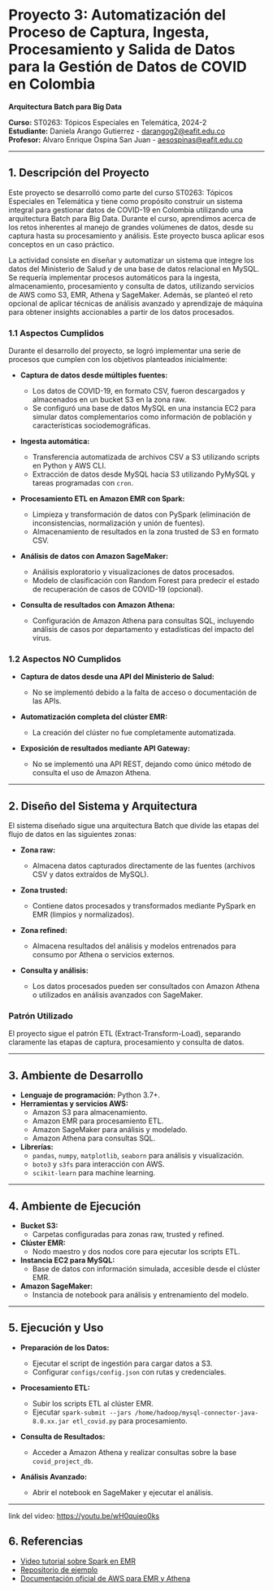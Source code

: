 # Proyecto 3: Automatización del Proceso de Captura, Ingesta, Procesamiento y Salida de Datos para la Gestión de Datos de COVID en Colombia  
**Arquitectura Batch para Big Data**  

**Curso:** ST0263: Tópicos Especiales en Telemática, 2024-2  
**Estudiante:** Daniela Arango Gutierrez - darangog2@eafit.edu.co  
**Profesor:** Alvaro Enrique Ospina San Juan - aesospinas@eafit.edu.co  

---

## 1. Descripción del Proyecto  
Este proyecto se desarrolló como parte del curso ST0263: Tópicos Especiales en Telemática y tiene como propósito construir un sistema integral para gestionar datos de COVID-19 en Colombia utilizando una arquitectura Batch para Big Data. Durante el curso, aprendimos acerca de los retos inherentes al manejo de grandes volúmenes de datos, desde su captura hasta su procesamiento y análisis. Este proyecto busca aplicar esos conceptos en un caso práctico.

La actividad consiste en diseñar y automatizar un sistema que integre los datos del Ministerio de Salud y de una base de datos relacional en MySQL. Se requería implementar procesos automáticos para la ingesta, almacenamiento, procesamiento y consulta de datos, utilizando servicios de AWS como S3, EMR, Athena y SageMaker. Además, se planteó el reto opcional de aplicar técnicas de análisis avanzado y aprendizaje de máquina para obtener insights accionables a partir de los datos procesados.

### 1.1 Aspectos Cumplidos  
Durante el desarrollo del proyecto, se logró implementar una serie de procesos que cumplen con los objetivos planteados inicialmente:  

- **Captura de datos desde múltiples fuentes:**  
  - Los datos de COVID-19, en formato CSV, fueron descargados y almacenados en un bucket S3 en la zona raw.  
  - Se configuró una base de datos MySQL en una instancia EC2 para simular datos complementarios como información de población y características sociodemográficas.  

- **Ingesta automática:**  
  - Transferencia automatizada de archivos CSV a S3 utilizando scripts en Python y AWS CLI.  
  - Extracción de datos desde MySQL hacia S3 utilizando PyMySQL y tareas programadas con `cron`.  

- **Procesamiento ETL en Amazon EMR con Spark:**  
  - Limpieza y transformación de datos con PySpark (eliminación de inconsistencias, normalización y unión de fuentes).  
  - Almacenamiento de resultados en la zona trusted de S3 en formato CSV.  

- **Análisis de datos con Amazon SageMaker:**  
  - Análisis exploratorio y visualizaciones de datos procesados.  
  - Modelo de clasificación con Random Forest para predecir el estado de recuperación de casos de COVID-19 (opcional).  

- **Consulta de resultados con Amazon Athena:**  
  - Configuración de Amazon Athena para consultas SQL, incluyendo análisis de casos por departamento y estadísticas del impacto del virus.  

### 1.2 Aspectos NO Cumplidos  
- **Captura de datos desde una API del Ministerio de Salud:**  
  - No se implementó debido a la falta de acceso o documentación de las APIs.  

- **Automatización completa del clúster EMR:**  
  - La creación del clúster no fue completamente automatizada.  

- **Exposición de resultados mediante API Gateway:**  
  - No se implementó una API REST, dejando como único método de consulta el uso de Amazon Athena.  

---

## 2. Diseño del Sistema y Arquitectura  
El sistema diseñado sigue una arquitectura Batch que divide las etapas del flujo de datos en las siguientes zonas:  

- **Zona raw:**  
  - Almacena datos capturados directamente de las fuentes (archivos CSV y datos extraídos de MySQL).  

- **Zona trusted:**  
  - Contiene datos procesados y transformados mediante PySpark en EMR (limpios y normalizados).  

- **Zona refined:**  
  - Almacena resultados del análisis y modelos entrenados para consumo por Athena o servicios externos.  

- **Consulta y análisis:**  
  - Los datos procesados pueden ser consultados con Amazon Athena o utilizados en análisis avanzados con SageMaker.  

### Patrón Utilizado  
El proyecto sigue el patrón ETL (Extract-Transform-Load), separando claramente las etapas de captura, procesamiento y consulta de datos.  

---

## 3. Ambiente de Desarrollo  
- **Lenguaje de programación:** Python 3.7+.  
- **Herramientas y servicios AWS:**  
  - Amazon S3 para almacenamiento.  
  - Amazon EMR para procesamiento ETL.  
  - Amazon SageMaker para análisis y modelado.  
  - Amazon Athena para consultas SQL.  
- **Librerías:**  
  - `pandas`, `numpy`, `matplotlib`, `seaborn` para análisis y visualización.  
  - `boto3` y `s3fs` para interacción con AWS.  
  - `scikit-learn` para machine learning.  

---

## 4. Ambiente de Ejecución  
- **Bucket S3:**  
  - Carpetas configuradas para zonas raw, trusted y refined.  
- **Clúster EMR:**  
  - Nodo maestro y dos nodos core para ejecutar los scripts ETL.  
- **Instancia EC2 para MySQL:**  
  - Base de datos con información simulada, accesible desde el clúster EMR.  
- **Amazon SageMaker:**  
  - Instancia de notebook para análisis y entrenamiento del modelo.  

---

## 5. Ejecución y Uso  

- **Preparación de los Datos:**  
  - Ejecutar el script de ingestión para cargar datos a S3.  
  - Configurar `configs/config.json` con rutas y credenciales.  

- **Procesamiento ETL:**  
  - Subir los scripts ETL al clúster EMR.  
  - Ejecutar `spark-submit --jars /home/hadoop/mysql-connector-java-8.0.xx.jar etl_covid.py` para procesamiento.  

- **Consulta de Resultados:**  
  - Acceder a Amazon Athena y realizar consultas sobre la base `covid_project_db`.  

- **Análisis Avanzado:**  
  - Abrir el notebook en SageMaker y ejecutar el análisis.  

---

link del video: https://youtu.be/wH0quieo0ks

## 6. Referencias  

- [Video tutorial sobre Spark en EMR](https://youtu.be/ZFns7fvBCH4)  
- [Repositorio de ejemplo](https://github.com/airscholar/EMR-for-data-engineers)  
- [Documentación oficial de AWS para EMR y Athena](https://docs.aws.amazon.com/)  
